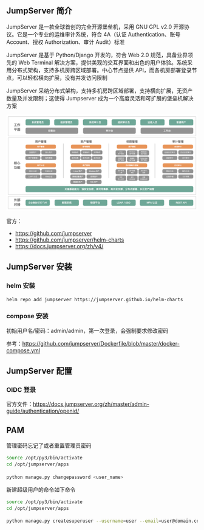 ## JumpServer 简介

JumpServer 是一款全球首创的完全开源堡垒机，采用 GNU GPL v2.0 开源协议。它是一个专业的运维审计系统，符合 4A（认证 Authentication、账号 Account、授权 Authorization、审计 Audit）标准

JumpServer 是基于 Python/Django 开发的，符合 Web 2.0 规范，具备业界领先的 Web Terminal 解决方案，提供美观的交互界面和出色的用户体验。系统采用分布式架构，支持多机房跨区域部署。中心节点提供 API，而各机房部署登录节点，可以轻松横向扩展，没有并发访问限制

JumpServer 采纳分布式架构，支持多机房跨区域部署，支持横向扩展，无资产数量及并发限制；这使得 Jumpserver 成为一个高度灵活和可扩展的堡垒机解决方案

![img](.assets/JumpServer/js-enterprise-20240118053609156.png)

官方：

- <https://github.com/jumpserver>
- <https://github.com/jumpserver/helm-charts>
- <https://docs.jumpserver.org/zh/v4/>

## JumpServer 安装

### helm 安装



```bash
helm repo add jumpserver https://jumpserver.github.io/helm-charts
```

### compose 安装

初始用户名/密码：admin/admin，第一次登录，会强制要求修改密码

参考：<https://github.com/jumpserver/Dockerfile/blob/master/docker-compose.yml>

## JumpServer 配置

### OIDC 登录

官方文件：<https://docs.jumpserver.org/zh/master/admin-guide/authentication/openid/>

## PAM

管理密码忘记了或者重置管理员密码

```bash
source /opt/py3/bin/activate
cd /opt/jumpserver/apps

python manage.py changepassword <user_name>
```

新建超级用户的命令如下命令

```bash
source /opt/py3/bin/activate
cd /opt/jumpserver/apps

python manage.py createsuperuser --username=user --email=user@domain.com
```

